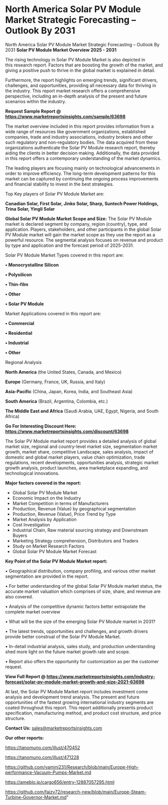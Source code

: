 # North America Solar PV Module Market Strategic Forecasting – Outlook By 2031
North America Solar PV Module Market Strategic Forecasting – Outlook By 2031
<Strong> Solar PV Module Market Overview 2025 - 2031</strong>

The rising technology in Solar PV Module Market is also depicted in this research report. Factors that are boosting the growth of the market, and giving a positive push to thrive in the global market is explained in detail.

Furthermore, the report highlights on emerging trends, significant drivers, challenges, and opportunities, providing all necessary data for thriving in the industry. This report market research offers a comprehensive perspective, including an in-depth analysis of the present and future scenarios within the industry.

<strong>Request Sample Report @ <a href=https://www.marketreportsinsights.com/sample/63698>https://www.marketreportsinsights.com/sample/63698</a></strong>

The market overview included in this report provides information from a wide range of resources like government organizations, established companies, trade and industry associations, industry brokers and other such regulatory and non-regulatory bodies. The data acquired from these organizations authenticate the Solar PV Module research report, thereby aiding the clients in better decision making. Additionally, the data provided in this report offers a contemporary understanding of the market dynamics.

The leading players are focusing mainly on technological advancements in order to improve efficiency. The long-term development patterns for this market can be captured by continuing the ongoing process improvements and financial stability to invest in the best strategies.

Top Key players of Solar PV Module Market are:

<strong>Canadian Solar, First Solar, Jinko Solar, Sharp, Suntech Power Holdings, Trina Solar, Yingli Solar</strong>

<strong><b>Global Solar PV Module Market Scope and Size:</b></strong>
The Solar PV Module market is declared segment by company, region (country), type, and application. Players, stakeholders, and other participants in the global Solar PV Module market will gain the market scope as they use the report as a powerful resource. The segmental analysis focuses on revenue and product by type and application and the forecast period of 2025-2031.

Solar PV Module Market Types covered in this report are:

<strong>• Monocrystalline Silicon

• Polysilicon

• Thin-film

• Other

• Solar PV Module</strong>

Market Applications covered in this report are:

<strong>• Commercial

• Residential

• Industrial

• Other</strong> 

Regional Analysis

<strong>North America</strong> (the United States, Canada, and Mexico)

<strong>Europe</strong> (Germany, France, UK, Russia, and Italy)

<strong>Asia-Pacific</strong> (China, Japan, Korea, India, and Southeast Asia)

<strong>South America</strong> (Brazil, Argentina, Colombia, etc.)

<strong>The Middle East and Africa</strong> (Saudi Arabia, UAE, Egypt, Nigeria, and South Africa)

<strong>Go For Interesting Discount Here: <a href=https://www.marketreportsinsights.com/discount/63698>https://www.marketreportsinsights.com/discount/63698</a></strong>

The Solar PV Module market report provides a detailed analysis of global market size, regional and country-level market size, segmentation market growth, market share, competitive Landscape, sales analysis, impact of domestic and global market players, value chain optimization, trade regulations, recent developments, opportunities analysis, strategic market growth analysis, product launches, area marketplace expanding, and technological innovations.

<strong><b>Major factors covered in the report:</b></strong>
<ul>
  <li>Global Solar PV Module Market </li>
  <li>Economic Impact on the Industry</li>
  <li>Market Competition in terms of Manufacturers</li>
  <li>Production, Revenue (Value) by geographical segmentation</li>
  <li>Production, Revenue (Value), Price Trend by Type</li>
  <li>Market Analysis by Application</li>
  <li>Cost Investigation</li>
  <li>Industrial Chain, Raw material sourcing strategy and Downstream Buyers</li>
  <li>Marketing Strategy comprehension, Distributors and Traders</li>
  <li>Study on Market Research Factors</li>
  <li>Global Solar PV Module Market Forecast</li>
</ul>

<strong><b>Key Point of the Solar PV Module Market report:</b></strong>

• Geographical distribution, company profiling, and various other market segmentation are provided in the report.

• For better understanding of the global Solar PV Module market status, the accurate market valuation which comprises of size, share, and revenue are also covered.

• Analysis of the competitive dynamic factors better extrapolate the complete market overview

• What will be the size of the emerging Solar PV Module market in 2031?

• The latest trends, opportunities and challenges, and growth drivers provide better construal of the Solar PV Module Market.

• In-detail industrial analysis, sales study, and production understanding shed more light on the future market growth rate and scope.

• Report also offers the opportunity for customization as per the customer request.

<strong><b>View Full Report @ <a href=https://www.marketreportsinsights.com/industry-forecast/solar-pv-module-market-growth-and-size-2021-63698>https://www.marketreportsinsights.com/industry-forecast/solar-pv-module-market-growth-and-size-2021-63698</a></b></strong>


At last, the Solar PV Module Market report includes investment come analysis and development trend analysis. The present and future opportunities of the fastest growing international industry segments are coated throughout this report. This report additionally presents product specification, manufacturing method, and product cost structure, and price structure.

<strong>Contact Us:</strong>
sales@marketreportsinsights.com

<strong>Our other reports:</strong>

<a href=https://tanomuno.com/illust/470452>https://tanomuno.com/illust/470452</a>

<a href=https://tanomuno.com/illust/471228>https://tanomuno.com/illust/471228</a>

<a href=https://github.com/yamini231/Research/blob/main/Europe-High-performance-Vacuum-Pumps-Market.md>https://github.com/yamini231/Research/blob/main/Europe-High-performance-Vacuum-Pumps-Market.md</a>

<a href=https://ameblo.jp/cargo656/entry-12887057295.html>https://ameblo.jp/cargo656/entry-12887057295.html</a>

<a href=https://github.com/faizy72/research-new/blob/main/Europe-Steam-Turbine-Governor-Market.md>https://github.com/faizy72/research-new/blob/main/Europe-Steam-Turbine-Governor-Market.md</a>"
